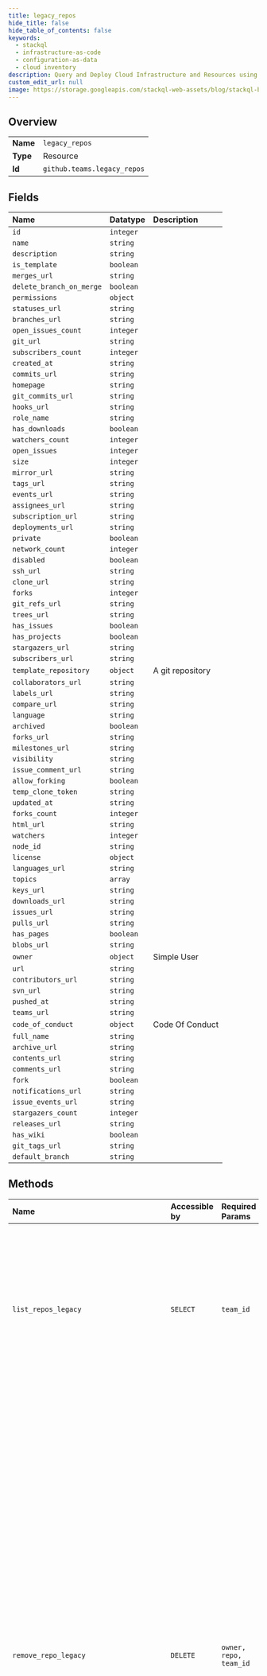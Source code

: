 ```yaml
---
title: legacy_repos
hide_title: false
hide_table_of_contents: false
keywords:
  - stackql
  - infrastructure-as-code
  - configuration-as-data
  - cloud inventory
description: Query and Deploy Cloud Infrastructure and Resources using SQL
custom_edit_url: null
image: https://storage.googleapis.com/stackql-web-assets/blog/stackql-blog-post-featured-image.png
---
```

  
    

## Overview
<table><tbody>
<tr><td><b>Name</b></td><td><code>legacy_repos</code></td></tr>
<tr><td><b>Type</b></td><td>Resource</td></tr>
<tr><td><b>Id</b></td><td><code>github.teams.legacy_repos</code></td></tr>
</tbody></table>

## Fields
| Name | Datatype | Description |
|:-----|:---------|:------------|
| `id` | `integer` |  |
| `name` | `string` |  |
| `description` | `string` |  |
| `is_template` | `boolean` |  |
| `merges_url` | `string` |  |
| `delete_branch_on_merge` | `boolean` |  |
| `permissions` | `object` |  |
| `statuses_url` | `string` |  |
| `branches_url` | `string` |  |
| `open_issues_count` | `integer` |  |
| `git_url` | `string` |  |
| `subscribers_count` | `integer` |  |
| `created_at` | `string` |  |
| `commits_url` | `string` |  |
| `homepage` | `string` |  |
| `git_commits_url` | `string` |  |
| `hooks_url` | `string` |  |
| `role_name` | `string` |  |
| `has_downloads` | `boolean` |  |
| `watchers_count` | `integer` |  |
| `open_issues` | `integer` |  |
| `size` | `integer` |  |
| `mirror_url` | `string` |  |
| `tags_url` | `string` |  |
| `events_url` | `string` |  |
| `assignees_url` | `string` |  |
| `subscription_url` | `string` |  |
| `deployments_url` | `string` |  |
| `private` | `boolean` |  |
| `network_count` | `integer` |  |
| `disabled` | `boolean` |  |
| `ssh_url` | `string` |  |
| `clone_url` | `string` |  |
| `forks` | `integer` |  |
| `git_refs_url` | `string` |  |
| `trees_url` | `string` |  |
| `has_issues` | `boolean` |  |
| `has_projects` | `boolean` |  |
| `stargazers_url` | `string` |  |
| `subscribers_url` | `string` |  |
| `template_repository` | `object` | A git repository |
| `collaborators_url` | `string` |  |
| `labels_url` | `string` |  |
| `compare_url` | `string` |  |
| `language` | `string` |  |
| `archived` | `boolean` |  |
| `forks_url` | `string` |  |
| `milestones_url` | `string` |  |
| `visibility` | `string` |  |
| `issue_comment_url` | `string` |  |
| `allow_forking` | `boolean` |  |
| `temp_clone_token` | `string` |  |
| `updated_at` | `string` |  |
| `forks_count` | `integer` |  |
| `html_url` | `string` |  |
| `watchers` | `integer` |  |
| `node_id` | `string` |  |
| `license` | `object` |  |
| `languages_url` | `string` |  |
| `topics` | `array` |  |
| `keys_url` | `string` |  |
| `downloads_url` | `string` |  |
| `issues_url` | `string` |  |
| `pulls_url` | `string` |  |
| `has_pages` | `boolean` |  |
| `blobs_url` | `string` |  |
| `owner` | `object` | Simple User |
| `url` | `string` |  |
| `contributors_url` | `string` |  |
| `svn_url` | `string` |  |
| `pushed_at` | `string` |  |
| `teams_url` | `string` |  |
| `code_of_conduct` | `object` | Code Of Conduct |
| `full_name` | `string` |  |
| `archive_url` | `string` |  |
| `contents_url` | `string` |  |
| `comments_url` | `string` |  |
| `fork` | `boolean` |  |
| `notifications_url` | `string` |  |
| `issue_events_url` | `string` |  |
| `stargazers_count` | `integer` |  |
| `releases_url` | `string` |  |
| `has_wiki` | `boolean` |  |
| `git_tags_url` | `string` |  |
| `default_branch` | `string` |  |
## Methods
| Name | Accessible by | Required Params | Description |
|:-----|:--------------|:----------------|:------------|
| `list_repos_legacy` | `SELECT` | `team_id` | **Deprecation Notice:** This endpoint route is deprecated and will be removed from the Teams API. We recommend migrating your existing code to use the new [List team repositories](https://docs.github.com/rest/reference/teams#list-team-repositories) endpoint. |
| `remove_repo_legacy` | `DELETE` | `owner, repo, team_id` | **Deprecation Notice:** This endpoint route is deprecated and will be removed from the Teams API. We recommend migrating your existing code to use the new [Remove a repository from a team](https://docs.github.com/rest/reference/teams#remove-a-repository-from-a-team) endpoint.<br /><br />If the authenticated user is an organization owner or a team maintainer, they can remove any repositories from the team. To remove a repository from a team as an organization member, the authenticated user must have admin access to the repository and must be able to see the team. NOTE: This does not delete the repository, it just removes it from the team. |
| `add_or_update_repo_permissions_legacy` | `EXEC` | `owner, repo, team_id` | **Deprecation Notice:** This endpoint route is deprecated and will be removed from the Teams API. We recommend migrating your existing code to use the new "[Add or update team repository permissions](https://docs.github.com/rest/reference/teams#add-or-update-team-repository-permissions)" endpoint.<br /><br />To add a repository to a team or update the team's permission on a repository, the authenticated user must have admin access to the repository, and must be able to see the team. The repository must be owned by the organization, or a direct fork of a repository owned by the organization. You will get a `422 Unprocessable Entity` status if you attempt to add a repository to a team that is not owned by the organization.<br /><br />Note that, if you choose not to pass any parameters, you'll need to set `Content-Length` to zero when calling out to this endpoint. For more information, see "[HTTP verbs](https://docs.github.com/rest/overview/resources-in-the-rest-api#http-verbs)." |
| `check_permissions_for_repo_legacy` | `EXEC` | `owner, repo, team_id` | **Note**: Repositories inherited through a parent team will also be checked.<br /><br />**Deprecation Notice:** This endpoint route is deprecated and will be removed from the Teams API. We recommend migrating your existing code to use the new [Check team permissions for a repository](https://docs.github.com/rest/reference/teams#check-team-permissions-for-a-repository) endpoint.<br /><br />You can also get information about the specified repository, including what permissions the team grants on it, by passing the following custom [media type](https://docs.github.com/rest/overview/media-types/) via the `Accept` header: |
